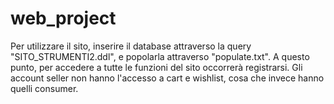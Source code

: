 # web_project

Per utilizzare il sito, inserire il database attraverso la query "SITO_STRUMENTI2.ddl", e popolarla attraverso "populate.txt".
A questo punto, per accedere a tutte le funzioni del sito occorrerà registrarsi.
Gli account seller non hanno l'accesso a cart e wishlist, cosa che invece hanno quelli consumer.
